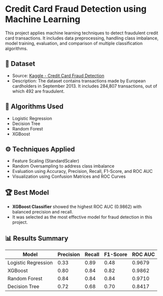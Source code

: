 # Credit Card Fraud Detection using Machine Learning

This project applies machine learning techniques to detect fraudulent credit card transactions. It includes data preprocessing, handling class imbalance, model training, evaluation, and comparison of multiple classification algorithms.

## 📁 Dataset

- Source: [Kaggle - Credit Card Fraud Detection](https://www.kaggle.com/datasets/mlg-ulb/creditcardfraud)
- Description: The dataset contains transactions made by European cardholders in September 2013. It includes 284,807 transactions, out of which 492 are fraudulent.

## 🧠 Algorithms Used

- Logistic Regression
- Decision Tree
- Random Forest
- XGBoost

## ⚙️ Techniques Applied

- Feature Scaling (StandardScaler)
- Random Oversampling to address class imbalance
- Evaluation using Accuracy, Precision, Recall, F1-Score, and ROC AUC
- Visualization using Confusion Matrices and ROC Curves

## 🏆 Best Model

- **XGBoost Classifier** showed the highest ROC AUC (0.9862) with balanced precision and recall.
- It was selected as the most effective model for fraud detection in this project.

## 📊 Results Summary

| Model               | Precision | Recall | F1-Score | ROC AUC |
|---------------------|-----------|--------|----------|---------|
| Logistic Regression | 0.33      | 0.89   | 0.48     | 0.9679  |
| XGBoost             | 0.80      | 0.84   | 0.82     | 0.9862  |
| Random Forest       | 0.84      | 0.84   | 0.84     | 0.9710  |
| Decision Tree       | 0.72      | 0.68   | 0.70     | 0.8417  |



